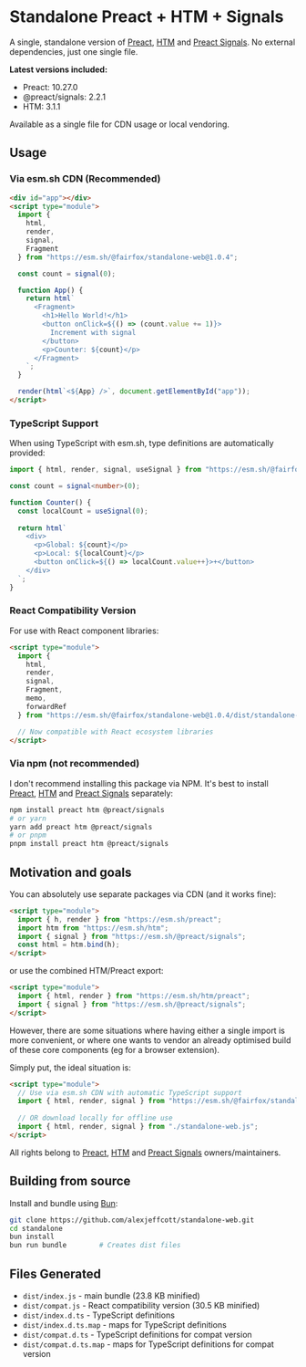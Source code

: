 # Standalone Preact + HTM + Signals

A single, standalone version of [Preact](https://github.com/preactjs/preact), [HTM](https://github.com/developit/htm) and [Preact Signals](https://github.com/preactjs/signals). No external dependencies, just one single file.

**Latest versions included:**
- Preact: 10.27.0
- @preact/signals: 2.2.1  
- HTM: 3.1.1

Available as a single file for CDN usage or local vendoring.

## Usage

### Via esm.sh CDN (Recommended)

```html
<div id="app"></div>
<script type="module">
  import {
    html,
    render,
    signal,
    Fragment
  } from "https://esm.sh/@fairfox/standalone-web@1.0.4";

  const count = signal(0);

  function App() {
    return html`
      <Fragment>
        <h1>Hello World!</h1>
        <button onClick=${() => (count.value += 1)}>
          Increment with signal
        </button>
        <p>Counter: ${count}</p>
      </Fragment>
    `;
  }

  render(html`<${App} />`, document.getElementById("app"));
</script>
```

### TypeScript Support

When using TypeScript with esm.sh, type definitions are automatically provided:

```typescript
import { html, render, signal, useSignal } from "https://esm.sh/@fairfox/standalone-web@1.0.4";

const count = signal<number>(0);

function Counter() {
  const localCount = useSignal(0);
  
  return html`
    <div>
      <p>Global: ${count}</p>
      <p>Local: ${localCount}</p>
      <button onClick=${() => localCount.value++}>+</button>
    </div>
  `;
}
```

### React Compatibility Version

For use with React component libraries:

```html
<script type="module">
  import {
    html,
    render,
    signal,
    Fragment,
    memo,
    forwardRef
  } from "https://esm.sh/@fairfox/standalone-web@1.0.4/dist/standalone-web-react-compat.js";

  // Now compatible with React ecosystem libraries
</script>
```

### Via npm (not recommended)

I don't recommend installing this package via NPM. It's best to install [Preact](https://github.com/preactjs/preact), [HTM](https://github.com/developit/htm) and [Preact Signals](https://github.com/preactjs/signals) separately:

```sh
npm install preact htm @preact/signals
# or yarn
yarn add preact htm @preact/signals
# or pnpm
pnpm install preact htm @preact/signals
```

## Motivation and goals

You can absolutely use separate packages via CDN (and it works fine):

```html
<script type="module">
  import { h, render } from "https://esm.sh/preact";
  import htm from "https://esm.sh/htm";
  import { signal } from "https://esm.sh/@preact/signals";
  const html = htm.bind(h);
</script>
```

or use the combined HTM/Preact export:

```html
<script type="module">
  import { html, render } from "https://esm.sh/htm/preact";
  import { signal } from "https://esm.sh/@preact/signals";
</script>
```

However, there are some situations where having either a single import is more convenient, or where one wants to vendor an already optimised build of these core components (eg for a browser extension).

Simply put, the ideal situation is:

```html
<script type="module">
  // Use via esm.sh CDN with automatic TypeScript support
  import { html, render, signal } from "https://esm.sh/@fairfox/standalone-web@1.0.4";
  
  // OR download locally for offline use
  import { html, render, signal } from "./standalone-web.js";
</script>
```

All rights belong to [Preact](https://github.com/preactjs/preact), [HTM](https://github.com/developit/htm) and [Preact Signals](https://github.com/preactjs/signals) owners/maintainers.

## Building from source

Install and bundle using [Bun](https://bun.sh):

```sh
git clone https://github.com/alexjeffcott/standalone-web.git
cd standalone
bun install
bun run bundle        # Creates dist files
```

## Files Generated

- `dist/index.js` - main bundle (23.8 KB minified)
- `dist/compat.js` - React compatibility version (30.5 KB minified)  
- `dist/index.d.ts` - TypeScript definitions
- `dist/index.d.ts.map` - maps for TypeScript definitions
- `dist/compat.d.ts` - TypeScript definitions for compat version
- `dist/compat.d.ts.map` - maps for TypeScript definitions for compat version
